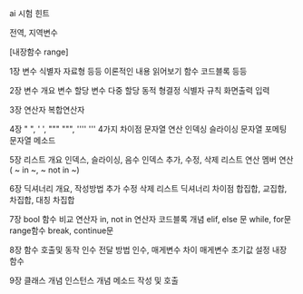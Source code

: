 ai 시험 힌트

전역, 지역변수

[내장함수 range]

1장 변수 식별자 자료형 등등 이론적인 내용 읽어보기
함수 코드블록 등등

2장 
변수 개요
변수 할당
변수 다중 할당
동적 형결정
식별자 규칙
화면출력 입력

3장 
연산자 
복합연산자

4장
" ", ' ', """ """, '''' ''' 4가지 차이점
문자열 연산
인덱싱 슬라이싱
문자열 포메팅
문자열 메소드

5장
리스트 개요
인덱스, 슬라이싱, 음수 인덱스
추가, 수정, 삭제
리스트 연산
멤버 연산( ~ in ~, ~ not in ~)

6장
딕셔너리 개요, 작성방법
추가 수정 삭제
리스트 딕셔너리 차이점
합집합, 교집합, 차집합, 대칭 차집합

7장
bool 함수
비교 연산자
in, not in 연산자
코드블록 개념
elif, else 문
while, for문
range함수
break, continue문

8장
함수 호출및 동작
인수 전달 방법
인수, 매게변수 차이
매게변수 초기값 설정
내장 함수

9장
클래스 개념
인스턴스 개념
메소드 작성 및 호출